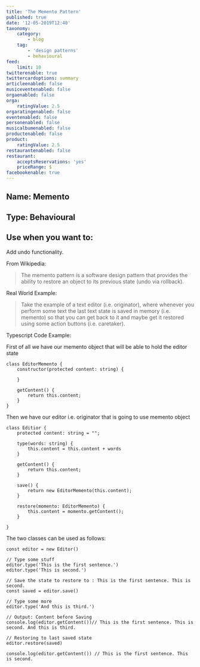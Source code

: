 ```yaml
---
title: 'The Memento Pattern'
published: true
date: '12-05-2019T12:40'
taxonomy:
    category:
        - blog
    tag:
        - 'design patterns'
        - behavioural
feed:
    limit: 10
twitterenable: true
twittercardoptions: summary
articleenabled: false
musiceventenabled: false
orgaenabled: false
orga:
    ratingValue: 2.5
orgaratingenabled: false
eventenabled: false
personenabled: false
musicalbumenabled: false
productenabled: false
product:
    ratingValue: 2.5
restaurantenabled: false
restaurant:
    acceptsReservations: 'yes'
    priceRange: $
facebookenable: true
---
```


## Name: Memento

## Type: Behavioural

## Use when you want to:
 
Add undo functionality.

From Wikipedia:

> The memento pattern is a software design pattern that provides the ability to restore an object to its previous state (undo via rollback).
 
Real World Example:

> Take the example of a text editor (i.e. originator), where whenever you perform some text the last text state is saved in memory (i.e. memento) so that you can get back to it and maybe get it restored using some action buttons (i.e. caretaker).

Typescript Code Example:

First of all we have our memento object that will be able to hold the editor state
```
class EditorMemento { 
    constructor(protected content: string) {
        
    }

    getContent() { 
        return this.content;
    }
}

```

Then we have our editor i.e. originator that is going to use memento object

```
class Editior { 
    protected content: string = "";

    type(words: string) { 
        this.content = this.content + words
    }

    getContent() { 
        return this.content;
    }

    save() { 
        return new EditorMemento(this.content);
    }

    restore(momento: EditorMemento) { 
        this.content = momento.getContent();
    }

}
```
The two classes can be used as follows:

```
const editor = new Editor()

// Type some stuff
editor.type('This is the first sentence.')
editor.type('This is second.')

// Save the state to restore to : This is the first sentence. This is second.
const saved = editor.save()

// Type some more
editor.type('And this is third.')

// Output: Content before Saving
console.log(editor.getContent())// This is the first sentence. This is second. And this is third.

// Restoring to last saved state
editor.restore(saved)

console.log(editor.getContent()) // This is the first sentence. This is second.
```

<script async src="//jsfiddle.net/harps116/6jscpng2/12/embed/js/"></script>
